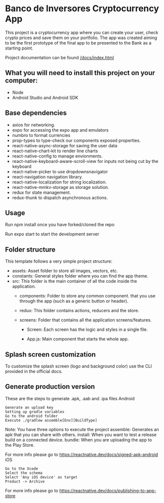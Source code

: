 # Banco de Inversores Cryptocurrency App

This project is a cryptocurrency app where you can create your user, check crypto prices and save them on your portfolio. The app was created aiming to be the first prototype of the final app to be presented to the Bank as a starting point.

Project documentation can be found [/docs/index.html](/docs/index.html)

## What you will need to install this project on your computer:

- Node
- Android Studio and Android SDK

## Base dependencies

- axios for networking.
- expo for accessing the expo app and emulators
- numbro to format currencies
- prop-types to type-check our components exposed properties.
- react-native-async-storage for saving the user data
- react-native-chart-kit to render line charts
- react-native-config to manage envionments.
- react-native-keyboard-aware-scroll-view for inputs not being cut by the keyboard
- react-native-picker to use dropdownsnavigator
- react-navigation navigation library.
- react-native-localization for string localization.
- react-native-mmkv-storage as storage solution.
- redux for state management.
- redux-thunk to dispatch asynchronous actions.

## Usage

Run npm install once you have forked/cloned the repo

Run expo start to start the development server

## Folder structure

This template follows a very simple project structure:

- assets: Asset folder to store all images, vectors, etc.
- constants: General styles folder where you can find the app theme.
- src: This folder is the main container of all the code inside the application.
  - components: Folder to store any common component. that you use through the app (such as a generic button or header).

  - redux: This folder contains actions, reducers and the store.

  - screens: Folder that contains all the application screens/features.
    - Screen: Each screen has the logic and styles in a single file.

    - App.js: Main component that starts the whole app.

## Splash screen customization

To customize the splash screen (logo and background color) use the CLI provided in the official docs.

## Generate production version

These are the steps to generate .apk, .aab and .ipa files
Android

    Generate an upload key
    Setting up gradle variables
    Go to the android folder
    Execute ./gradlew assemble[Env][BuildType]

Note: You have three options to execute the project assemble: Generates an apk that you can share with others. install: When you want to test a release build on a connected device. bundle: When you are uploading the app to the Play Store.

For more info please go to https://reactnative.dev/docs/signed-apk-android
iOS

    Go to the Xcode
    Select the schema
    Select 'Any iOS device' as target
    Product -> Archive

For more info please go to https://reactnative.dev/docs/publishing-to-app-store